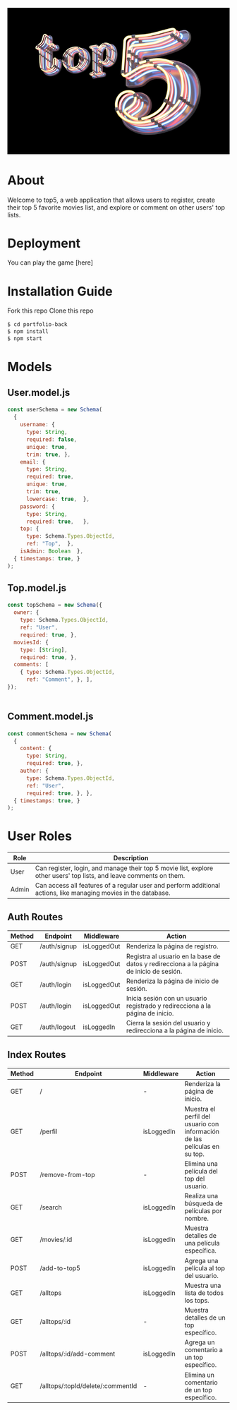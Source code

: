
![Project Image](./public/images/top53.jpeg)

# About
Welcome to top5, a web application that allows users to register, create their top 5 favorite movies list, and explore or comment on other users' top lists.

# Deployment
You can play the game [here]

# Installation Guide
Fork this repo
Clone this repo
```shell
$ cd portfolio-back
$ npm install
$ npm start
```
# Models

## User.model.js
```js
const userSchema = new Schema(
  {
    username: {
      type: String,
      required: false,
      unique: true,
      trim: true, },
    email: {
      type: String,
      required: true,
      unique: true,
      trim: true,
      lowercase: true,  },
    password: {
      type: String,
      required: true,   },
    top: {
      type: Schema.Types.ObjectId,
      ref: "Top",  },
    isAdmin: Boolean  },
  { timestamps: true, }
);
```

## Top.model.js
```js
const topSchema = new Schema({
  owner: {
    type: Schema.Types.ObjectId,
    ref: "User",
    required: true, },
  moviesId: {
    type: [String],
    required: true, },
  comments: [
    { type: Schema.Types.ObjectId,
      ref: "Comment", }, ],
});



```
## Comment.model.js
```js
const commentSchema = new Schema(
  {
    content: {
      type: String,
      required: true, },
    author: {
      type: Schema.Types.ObjectId,
      ref: "User",
      required: true, }, },
  { timestamps: true, }
);
```


# User Roles
| Role    | Description                                                                                                                                                                  |
| ------- | ---------------------------------------------------------------------------------------------------------------------------------------------------------------------------- |
| User    | Can register, login, and manage their top 5 movie list, explore other users' top lists, and leave comments on them.                                                         |
| Admin   | Can access all features of a regular user and perform additional actions, like managing movies in the database.                                                             




## Auth Routes

| Method | Endpoint          | Middleware     | Action |
| ------ | ----------------- | -------------- | ------ |
| GET    | /auth/signup      | isLoggedOut    | Renderiza la página de registro. |
| POST   | /auth/signup      | isLoggedOut    | Registra al usuario en la base de datos y redirecciona a la página de inicio de sesión. |
| GET    | /auth/login       | isLoggedOut    | Renderiza la página de inicio de sesión. |
| POST   | /auth/login       | isLoggedOut    | Inicia sesión con un usuario registrado y redirecciona a la página de inicio. |
| GET    | /auth/logout      | isLoggedIn     | Cierra la sesión del usuario y redirecciona a la página de inicio. |

## Index Routes

| Method | Endpoint          | Middleware     | Action |
| ------ | ----------------- | -------------- | ------ |
| GET    | /                 | -              | Renderiza la página de inicio. |
| GET    | /perfil           | isLoggedIn     | Muestra el perfil del usuario con información de las películas en su top. |
| POST   | /remove-from-top  | -              | Elimina una película del top del usuario. |
| GET    | /search           | isLoggedIn     | Realiza una búsqueda de películas por nombre. |
| GET    | /movies/:id       | isLoggedIn     | Muestra detalles de una película específica. |
| POST   | /add-to-top5      | isLoggedIn     | Agrega una película al top del usuario. |
| GET    | /alltops          | isLoggedIn     | Muestra una lista de todos los tops. |
| GET    | /alltops/:id      | -              | Muestra detalles de un top específico. |
| POST   | /alltops/:id/add-comment | isLoggedIn | Agrega un comentario a un top específico. |
| GET    | /alltops/:topId/delete/:commentId | - | Elimina un comentario de un top específico. |




